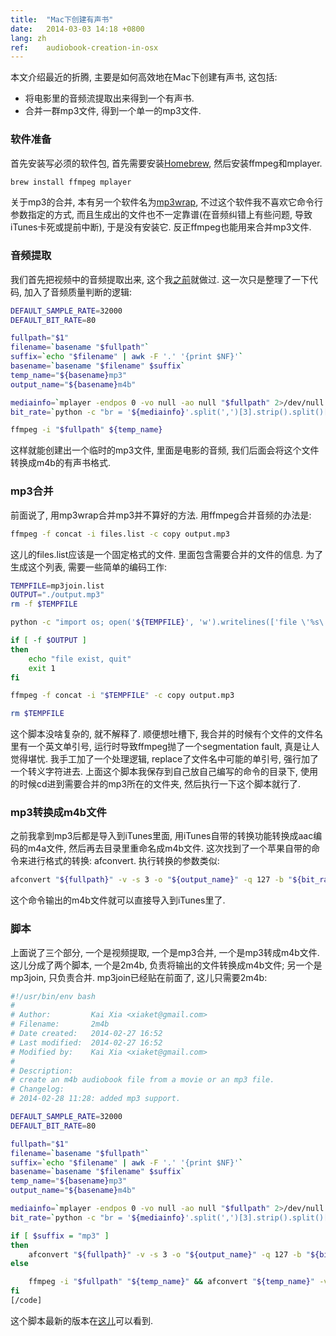 ```yaml
---
title:  "Mac下创建有声书"
date:   2014-03-03 14:18 +0800
lang: zh
ref:    audiobook-creation-in-osx
---
```


本文介绍最近的折腾, 主要是如何高效地在Mac下创建有声书, 这包括:

* 将电影里的音频流提取出来得到一个有声书.
* 合并一群mp3文件, 得到一个单一的mp3文件.

### 软件准备

首先安装写必须的软件包, 首先需要安装[Homebrew](http://brew.sh), 然后安装ffmpeg和mplayer.

```sh
brew install ffmpeg mplayer
```

关于mp3的合并, 本有另一个软件名为[mp3wrap](http://mp3wrap.sourceforge.net/), 不过这个软件我不喜欢它命令行参数指定的方式, 而且生成出的文件也不一定靠谱(在音频纠错上有些问题, 导致iTunes卡死或提前中断), 于是没有安装它. 反正ffmpeg也能用来合并mp3文件.

### 音频提取

我们首先把视频中的音频提取出来, 这个我[之前](/2010/notes-on-ffmpeg.html)就做过. 这一次只是整理了一下代码, 加入了音频质量判断的逻辑:

```sh
DEFAULT_SAMPLE_RATE=32000
DEFAULT_BIT_RATE=80

fullpath="$1"
filename=`basename "$fullpath"`
suffix=`echo "$filename" | awk -F '.' '{print $NF}'`
basename=`basename "$filename" $suffix`
temp_name="${basename}mp3"
output_name="${basename}m4b"

mediainfo=`mplayer -endpos 0 -vo null -ao null "$fullpath" 2>/dev/null | grep "^AUDIO"`
bit_rate=`python -c "br = '${mediainfo}'.split(',')[3].strip().split()[0]; print min(br, ${DEFAULT_BIT_RATE})"`

ffmpeg -i "$fullpath" ${temp_name}
```

这样就能创建出一个临时的mp3文件, 里面是电影的音频, 我们后面会将这个文件转换成m4b的有声书格式.

### mp3合并

前面说了, 用mp3wrap合并mp3并不算好的方法. 用ffmpeg合并音频的办法是:

```sh
ffmpeg -f concat -i files.list -c copy output.mp3
```

这儿的files.list应该是一个固定格式的文件. 里面包含需要合并的文件的信息. 为了生成这个列表, 需要一些简单的编码工作:

```sh
TEMPFILE=mp3join.list
OUTPUT="./output.mp3"
rm -f $TEMPFILE

python -c "import os; open('${TEMPFILE}', 'w').writelines(['file \'%s\'\n' % file.replace("'", "\\'") for file in os.listdir('.') if file.endswith('.mp3')])"

if [ -f $OUTPUT ]
then
    echo "file exist, quit"
    exit 1
fi

ffmpeg -f concat -i "$TEMPFILE" -c copy output.mp3

rm $TEMPFILE
```

这个脚本没啥复杂的, 就不解释了. 顺便想吐槽下, 我合并的时候有个文件的文件名里有一个英文单引号, 运行时导致ffmpeg抛了一个segmentation fault, 真是让人觉得堪忧. 我手工加了一个处理逻辑, replace了文件名中可能的单引号, 强行加了一个转义字符进去. 上面这个脚本我保存到自己放自己编写的命令的目录下, 使用的时候cd进到需要合并的mp3所在的文件夹, 然后执行一下这个脚本就行了.

### mp3转换成m4b文件

之前我拿到mp3后都是导入到iTunes里面, 用iTunes自带的转换功能转换成aac编码的m4a文件, 然后再去目录里重命名成m4b文件. 这次找到了一个苹果自带的命令来进行格式的转换: afconvert. 执行转换的参数类似:

```sh
afconvert "${fullpath}" -v -s 3 -o "${output_name}" -q 127 -b "${bit_rate}000" -f m4bf -d aach
```

这个命令输出的m4b文件就可以直接导入到iTunes里了.

### 脚本

上面说了三个部分, 一个是视频提取, 一个是mp3合并, 一个是mp3转成m4b文件. 这儿分成了两个脚本, 一个是2m4b, 负责将输出的文件转换成m4b文件; 另一个是mp3join, 只负责合并. mp3join已经贴在前面了, 这儿只需要2m4b:

```sh
#!/usr/bin/env bash
#
# Author:         Kai Xia <xiaket@gmail.com>
# Filename:       2m4b
# Date created:   2014-02-27 16:52
# Last modified:  2014-02-27 16:52
# Modified by:    Kai Xia <xiaket@gmail.com>
#
# Description:
# create an m4b audiobook file from a movie or an mp3 file.
# Changelog:
# 2014-02-28 11:28: added mp3 support.

DEFAULT_SAMPLE_RATE=32000
DEFAULT_BIT_RATE=80

fullpath="$1"
filename=`basename "$fullpath"`
suffix=`echo "$filename" | awk -F '.' '{print $NF}'`
basename=`basename "$filename" $suffix`
temp_name="${basename}mp3"
output_name="${basename}m4b"

mediainfo=`mplayer -endpos 0 -vo null -ao null "$fullpath" 2>/dev/null | grep "^AUDIO"`
bit_rate=`python -c "br = '${mediainfo}'.split(',')[3].strip().split()[0]; print min(br, ${DEFAULT_BIT_RATE})"`

if [ $suffix = "mp3" ]
then
    afconvert "${fullpath}" -v -s 3 -o "${output_name}" -q 127 -b "${bit_rate}000" -f m4bf -d aach
else

    ffmpeg -i "$fullpath" "${temp_name}" && afconvert "${temp_name}" -v -s 3 -o "${output_name}" -q 127 -b "${bit_rate}000" -f m4bf -d aach && rm "${temp_name}"
fi
[/code]
```

这个脚本最新的版本在[这儿](https://github.com/xiaket/etc/blob/master/bin/2m4b)可以看到.
